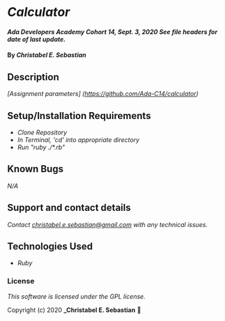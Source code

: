 
# _Calculator_

#### _Ada Developers Academy Cohort 14, Sept. 3, 2020_ _See file headers for date of last update._

#### By _**Christabel E. Sebastian**_

## Description

_[Assignment parameters] (https://github.com/Ada-C14/calculator)_

## Setup/Installation Requirements

* _Clone Repository_
* _In Terminal, 'cd' into appropriate directory_
* _Run "ruby ./*.rb"_

## Known Bugs

_N/A_

## Support and contact details

_Contact christabel.e.sebastian@gmail.com with any technical issues._

## Technologies Used

* _Ruby_

### License

*This software is licensed under the GPL license.*

Copyright (c) 2020 **_Christabel E. Sebastian** :ram:
